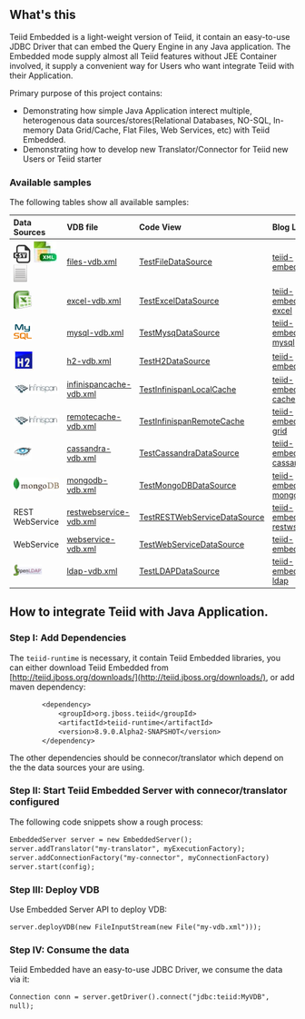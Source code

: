 ## What's this

Teiid Embedded is a light-weight version of Teiid, it contain an easy-to-use JDBC Driver that can embed the Query Engine in any Java application. The Embedded mode supply almost all Teiid features without JEE Container involved, it supply a convenient way for Users who want integrate Teiid with their Application.

Primary purpose of this project contains:

* Demonstrating how simple Java Application interect multiple, heterogenous data sources/stores(Relational Databases, NO-SQL, In-memory Data Grid/Cache, Flat Files, Web Services, etc) with Teiid Embedded.
* Demonstrating how to develop new Translator/Connector for Teiid new Users or Teiid starter 

### Available samples

The following tables show all available samples:

| **Data Sources** | **VDB file** | **Code View** | **Blog Link** |
|:-----------------|:-------------|:------------------|:--------------|
|![CSV](metadata/img/csv.jpeg) ![XML](metadata/img/xml.jpeg) ![TXT](metadata/img/text_icon.gif) |[files-vdb.xml](vdb/files-vdb.xml) |[TestFileDataSource](src/test/java/com/teiid/embedded/samples/file/TestFileDataSource.java) |[teiid-embed-file](http://ksoong.org/teiid-embedded-file) |
|![Excel](metadata/img/excel.jpeg) |[excel-vdb.xml](vdb/excel-vdb.xml) |[TestExcelDataSource](src/test/java/com/teiid/embedded/samples/excel/TestExcelDataSource.java) |[teiid-embed-excel](http://ksoong.org/teiid-embedded-excel) |
|![Mysql](metadata/img/mysql-icon.png) |[mysql-vdb.xml](vdb/mysql-vdb.xml) |[TestMysqDataSource](src/test/java/com/teiid/embedded/samples/mysql/TestMysqDataSource.java) |[teiid-embed-mysql](http://ksoong.org/teiid-embedded-mysql) |
|![H2](metadata/img/h2-icon.png) |[h2-vdb.xml](vdb/h2-vdb.xml) |[TestH2DataSource](src/test/java/com/teiid/embedded/samples/h2/TestH2DataSource.java) |[teiid-embed-h2](http://ksoong.org/teiid-embedded-h2) |
|![Infnispan](metadata/img/infinispan.jpeg) |[infinispancache-vdb.xml](vdb/infinispancache-vdb.xml) |[TestInfinispanLocalCache](src/test/java/com/teiid/embedded/samples/infinispan/TestInfinispanLocalCache.java) |[teiid-embed-cache](http://ksoong.org/teiid-embedded-cache) | 
|![Infnispan](metadata/img/infinispan.jpeg) |[remotecache-vdb.xml](vdb/remotecache-vdb.xml) |[TestInfinispanRemoteCache](src/test/java/com/teiid/embedded/samples/infinispan/TestInfinispanRemoteCache.java) |[teiid-embed-grid](http://ksoong.org/teiid-embedded-grid) |
|![Cassandra](metadata/img/cassandra.gif) |[cassandra-vdb.xml](vdb/cassandra-vdb.xml) |[TestCassandraDataSource](src/test/java/com/teiid/embedded/samples/cassandra/TestCassandraDataSource.java) |[teiid-embed-cassandra](http://ksoong.org/teiid-cassandra) |
|![MongoDB](metadata/img/mongodb.jpeg) |[mongodb-vdb.xml](vdb/mongodb-vdb.xml) |[TestMongoDBDataSource](src/test/java/com/teiid/embedded/samples/mongodb/TestMongoDBDataSource.java) |[teiid-embed-mongodb](http://ksoong.org/teiid-mongodb) |
|REST WebService |[restwebservice-vdb.xml](vdb/restwebservice-vdb.xml) |[TestRESTWebServiceDataSource](src/test/java/com/teiid/embedded/samples/ws/TestRESTWebServiceDataSource.java) |[teiid-embed-restws](http://ksoong.org/teiid-restws) |
|WebService |[webservice-vdb.xml](vdb/webservice-vdb.xml) |[TestWebServiceDataSource](src/test/java/com/teiid/embedded/samples/ws/TestWebServiceDataSource.java) |[teiid-embed-ws](http://ksoong.org/teiid-ws) |
|![OpenLDAP](metadata/img/logo-openldap.png) |[ldap-vdb.xml](vdb/ldap-vdb.xml) |[TestLDAPDataSource](src/test/java/com/teiid/embedded/samples/ldap/TestLDAPDataSource.java) |[teiid-embedded-ldap](http://ksoong.org/teiid-ldap) |


## How to integrate Teiid with Java Application.

### Step I: Add Dependencies

The `teiid-runtime` is necessary, it contain Teiid Embedded libraries, you can either download Teiid Embedded from [http://teiid.jboss.org/downloads/](http://teiid.jboss.org/downloads/), or add maven dependency:

~~~
		<dependency>
			<groupId>org.jboss.teiid</groupId>
			<artifactId>teiid-runtime</artifactId>
			<version>8.9.0.Alpha2-SNAPSHOT</version>
		</dependency>
~~~

The other dependencies should be connecor/translator which depend on the the data sources your are using.

### Step II: Start Teiid Embedded Server with connecor/translator configured

The following code snippets show a rough process:

~~~
EmbeddedServer server = new EmbeddedServer();
server.addTranslator("my-translator", myExecutionFactory);
server.addConnectionFactory("my-connector", myConnectionFactory)
server.start(config);
~~~

### Step III: Deploy VDB

Use Embedded Server API to deploy VDB:

~~~
server.deployVDB(new FileInputStream(new File("my-vdb.xml")));
~~~

### Step IV: Consume the data

Teiid Embedded have an easy-to-use JDBC Driver, we consume the data via it:

~~~
Connection conn = server.getDriver().connect("jdbc:teiid:MyVDB", null);
~~~


